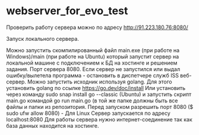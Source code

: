 # webserver_for_evo_test
Проверить работу сервера можно по адресу http://91.223.180.76:8080/

Запуск локального сервера.

Можно запустить скомпилированный файл main.exe (при работе на Windows)/main (при работе на Ubuntu) который запустит сервер на локальной машине с подключением к БД на хостинге и решением задания.
Порт сервера 8080. Если сервер не запустился или выдал ошибку/вылетела программа - остановить в диспетчере служб ISS веб-сервер.
Можно запустить исходник используя golang. Для этого установить golang по ссылке https://go.dev/doc/install
Или установить через команду sudo snap install go --classic (Ubuntu)
и запустить скрипт main.go командой go run main.go (в той же папке должны быть все файлы и папки из репозитория.
Перед запуском разрешить порт 8080 ($ sudo ufw allow 8080) - Для Linux
Сервер запускается по адресу localhost:8080
Для работы сервера нужно интернет-соединение так как база данных находится на хостинге.
